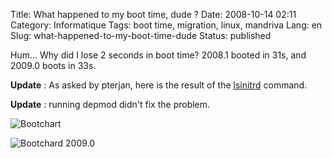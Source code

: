 Title: What happened to my boot time, dude ?
Date: 2008-10-14 02:11
Category: Informatique
Tags: boot time, migration, linux, mandriva
Lang: en
Slug: what-happened-to-my-boot-time-dude
Status: published

Hum... Why did I lose 2 seconds in boot time? 2008.1 booted in 31s, and 2009.0
boots in 33s.

**Update** : As asked by pterjan, here is the result of the
[lsinitrd](http://pastebin.com/m195c69bf) command.

**Update** : running depmod didn't fix the problem.

![Bootchart]({static}/media/mandriva/bootchart.png)

![Bootchard 2009.0]({static}/media/mandriva/bootchart-2009.0.png)
